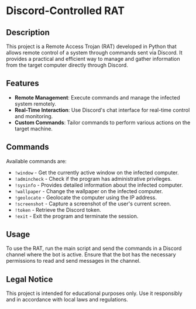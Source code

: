 # Discord-Controlled RAT

## Description

This project is a Remote Access Trojan (RAT) developed in Python that allows remote control of a system through commands sent via Discord. It provides a practical and efficient way to manage and gather information from the target computer directly through Discord.

## Features

- **Remote Management**: Execute commands and manage the infected system remotely.
- **Real-Time Interaction**: Use Discord's chat interface for real-time control and monitoring.
- **Custom Commands**: Tailor commands to perform various actions on the target machine.

## Commands

Available commands are:

- `!window` - Get the currently active window on the infected computer.
- `!admincheck` - Check if the program has administrative privileges.
- `!sysinfo` - Provides detailed information about the infected computer.
- `!wallpaper` - Change the wallpaper on the infected computer.
- `!geolocate` - Geolocate the computer using the IP address.
- `!screenshot` - Capture a screenshot of the user's current screen.
- `!token` - Retrieve the Discord token.
- `!exit` - Exit the program and terminate the session.

## Usage

To use the RAT, run the main script and send the commands in a Discord channel where the bot is active. Ensure that the bot has the necessary permissions to read and send messages in the channel.

## Legal Notice

This project is intended for educational purposes only. Use it responsibly and in accordance with local laws and regulations.



